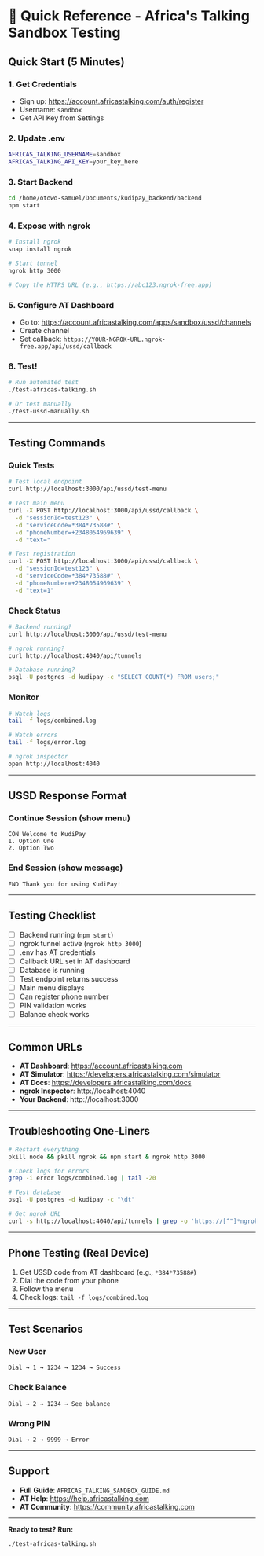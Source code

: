 # 🚀 Quick Reference - Africa's Talking Sandbox Testing

## Quick Start (5 Minutes)

### 1. Get Credentials
- Sign up: https://account.africastalking.com/auth/register
- Username: `sandbox`
- Get API Key from Settings

### 2. Update .env
```bash
AFRICAS_TALKING_USERNAME=sandbox
AFRICAS_TALKING_API_KEY=your_key_here
```

### 3. Start Backend
```bash
cd /home/otowo-samuel/Documents/kudipay_backend/backend
npm start
```

### 4. Expose with ngrok
```bash
# Install ngrok
snap install ngrok

# Start tunnel
ngrok http 3000

# Copy the HTTPS URL (e.g., https://abc123.ngrok-free.app)
```

### 5. Configure AT Dashboard
- Go to: https://account.africastalking.com/apps/sandbox/ussd/channels
- Create channel
- Set callback: `https://YOUR-NGROK-URL.ngrok-free.app/api/ussd/callback`

### 6. Test!
```bash
# Run automated test
./test-africas-talking.sh

# Or test manually
./test-ussd-manually.sh
```

---

## Testing Commands

### Quick Tests
```bash
# Test local endpoint
curl http://localhost:3000/api/ussd/test-menu

# Test main menu
curl -X POST http://localhost:3000/api/ussd/callback \
  -d "sessionId=test123" \
  -d "serviceCode=*384*73588#" \
  -d "phoneNumber=+2348054969639" \
  -d "text="

# Test registration
curl -X POST http://localhost:3000/api/ussd/callback \
  -d "sessionId=test123" \
  -d "serviceCode=*384*73588#" \
  -d "phoneNumber=+2348054969639" \
  -d "text=1"
```

### Check Status
```bash
# Backend running?
curl http://localhost:3000/api/ussd/test-menu

# ngrok running?
curl http://localhost:4040/api/tunnels

# Database running?
psql -U postgres -d kudipay -c "SELECT COUNT(*) FROM users;"
```

### Monitor
```bash
# Watch logs
tail -f logs/combined.log

# Watch errors
tail -f logs/error.log

# ngrok inspector
open http://localhost:4040
```

---

## USSD Response Format

### Continue Session (show menu)
```
CON Welcome to KudiPay
1. Option One
2. Option Two
```

### End Session (show message)
```
END Thank you for using KudiPay!
```

---

## Testing Checklist

- [ ] Backend running (`npm start`)
- [ ] ngrok tunnel active (`ngrok http 3000`)
- [ ] .env has AT credentials
- [ ] Callback URL set in AT dashboard
- [ ] Database is running
- [ ] Test endpoint returns success
- [ ] Main menu displays
- [ ] Can register phone number
- [ ] PIN validation works
- [ ] Balance check works

---

## Common URLs

- **AT Dashboard**: https://account.africastalking.com
- **AT Simulator**: https://developers.africastalking.com/simulator
- **AT Docs**: https://developers.africastalking.com/docs
- **ngrok Inspector**: http://localhost:4040
- **Your Backend**: http://localhost:3000

---

## Troubleshooting One-Liners

```bash
# Restart everything
pkill node && pkill ngrok && npm start & ngrok http 3000

# Check logs for errors
grep -i error logs/combined.log | tail -20

# Test database
psql -U postgres -d kudipay -c "\dt"

# Get ngrok URL
curl -s http://localhost:4040/api/tunnels | grep -o 'https://[^"]*ngrok[^"]*'
```

---

## Phone Testing (Real Device)

1. Get USSD code from AT dashboard (e.g., `*384*73588#`)
2. Dial the code from your phone
3. Follow the menu
4. Check logs: `tail -f logs/combined.log`

---

## Test Scenarios

### New User
```
Dial → 1 → 1234 → 1234 → Success
```

### Check Balance  
```
Dial → 2 → 1234 → See balance
```

### Wrong PIN
```
Dial → 2 → 9999 → Error
```

---

## Support

- **Full Guide**: `AFRICAS_TALKING_SANDBOX_GUIDE.md`
- **AT Help**: https://help.africastalking.com
- **AT Community**: https://community.africastalking.com

---

**Ready to test? Run:**
```bash
./test-africas-talking.sh
```
